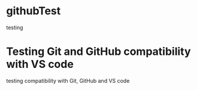 # githubTest
testing
# Testing Git and GitHub compatibility with VS code
testing compatibility with Git, GitHub and VS code